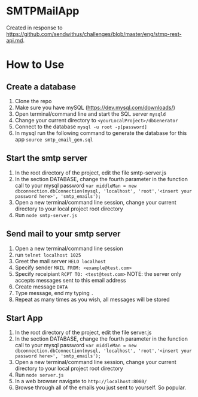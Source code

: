 # SMTPMailApp
Created in response to https://github.com/sendwithus/challenges/blob/master/eng/stmp-rest-api.md.

# How to Use

## Create a database

1. Clone the repo
2. Make sure you have mySQL (https://dev.mysql.com/downloads/)
3. Open terminal/command line and start the SQL server `mysqld`
4. Change your current directory to `<yourLocalProject>/dbGenerator`
5. Connect to the database `mysql -u root -p[password]`
6. In mysql run the following command to generate the database for this app `source smtp_email_gen.sql`

## Start the smtp server

1. In the root directory of the project, edit the file smtp-server.js
2. In the section DATABASE, change the fourth parameter in the function call to your mysql password  `var middleMan = new dbconnection.dbConnection(mysql, 'localhost', 'root','<insert your password here>', 'smtp_emails');`
2. Open a new terminal/command line session, change your current directory to your local project root directory 
3. Run `node smtp-server.js`

## Send mail to your smtp server

1. Open a new terminal/command line session
2. run `telnet localhost 1025`
3. Greet the mail server `HELO localhost`
4. Specify sender `MAIL FROM: <example@test.com>`
5. Specify receipiant `RCPT TO: <test@test.com>` NOTE: the server only accepts messages sent to this email address
6. Create message `DATA`
7. Type message, end my typing `.`
8. Repeat as many times as you wish, all messages will be stored

## Start App
 
 1. In the root directory of the project, edit the file server.js
 2. In the section DATABASE, change the fourth parameter in the function call to your mysql password  `var middleMan = new dbconnection.dbConnection(mysql, 'localhost', 'root','<insert your password here>', 'smtp_emails');`
 3. Open a new terminal/command line session, change your current directory to your local project root directory 
 4. Run `node server.js` 
 5. In a web browser navigate to `http://localhost:8080/ `
 6. Browse through all of the emails you just sent to yourself. So popular. 
